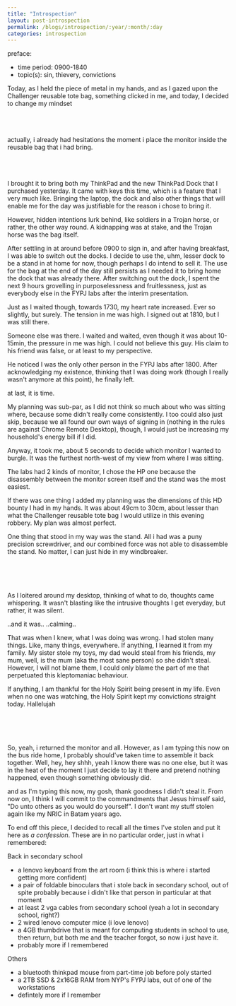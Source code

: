 ```yaml
---
title: "Introspection"
layout: post-introspection
permalink: /blogs/introspection/:year/:month/:day
categories: introspection
---
```


<!--

<span class='disable-selection' ondblclick="this.innerHTML=''">&lt;<b>REDACTED</b>&gt;</span>

-->

preface:
* time period: 0900-1840
* topic(s): sin, thievery, convictions

Today, as I held the piece of metal in my hands, and as I gazed upon the Challenger reusable tote bag, something clicked in me, and today, I decided to change my mindset<br><br><br><br>

actually, i already had hesitations the moment i place the monitor inside the reusable bag that i had bring. <br><br><br><br>

I brought it to bring both my ThinkPad and the new ThinkPad Dock that I purchased yesterday. It came with keys this time, which is a feature that I very much like. Bringing the laptop, the dock and also other things that will enable me for the day was justifiable for the reason i chose to bring it.

However, hidden intentions lurk behind, like soldiers in a Trojan horse, or rather, the other way round. A kidnapping was at stake, and the Trojan horse was the bag itself. 

After settling in at around before 0900 to sign in, and after having breakfast, I was able to switch out the docks. I decide to use the, uhm, lesser dock to be a stand in at home for now, though perhaps I do intend to sell it. The use for the bag at the end of the day still persists as I needed it to bring home the dock that was already there. After switching out the dock, I spent the next 9 hours grovelling in purposelessness and fruitlessness, just as everybody else in the FYPJ labs after the interim presentation.

Just as I waited though, towards 1730, my heart rate increased. Ever so slightly, but surely. The tension in me was high. I signed out at 1810, but I was still there. 

Someone else was there. I waited and waited, even though it was about 10-15min, the pressure in me was high. I could not believe this guy. His claim to his friend was false, or at least to my perspective. 

He noticed I was the only other person in the FYPJ labs after 1800. After acknowledging my existence, thinking that I was doing work (though I really wasn't anymore at this point), he finally left.

at last, it is time.

My planning was sub-par, as I did not think so much about who was sitting where, because some didn't really come consistently. I too could also just skip, because we all found our own ways of signing in (nothing in the rules are against Chrome Remote Desktop), though, I would just be increasing my household's energy bill if I did.

Anyway, it took me, about 5 seconds to decide which monitor I wanted to burgle. It was the furthest north-west of my view from where I was sitting.

The labs had 2 kinds of monitor, I chose the HP one because the disassembly between the monitor screen itself and the stand was the most easiest. 

If there was one thing I added my planning was the dimensions of this HD bounty I had in my hands. It was about 49cm to 30cm, about lesser than what the Challenger reusable tote bag I would utilize in this evening robbery. My plan was almost perfect.

One thing that stood in my way was the stand. All i had was a puny precision screwdriver, and our combined force was not able to disassemble the stand. No matter, I can just hide in my windbreaker.<br><br><br><br><br>

As I loitered around my desktop, thinking of what to do, thoughts came whispering. It wasn't blasting like the intrusive thoughts I get everyday, but rather, it was silent.

..and it was.. ..calming..

That was when I knew, what I was doing was wrong. I had stolen many things. Like, many things, everywhere. If anything, I learned it from my family. My sister stole my toys, my dad would steal from his friends, my mum, well, is the mum (aka the most sane person) so she didn't steal. However, I will not blame them, I could only blame the part of me that perpetuated this kleptomaniac behaviour.

If anything, I am thankful for the Holy Spirit being present in my life. Even when no one was watching, the Holy Spirit kept my convictions straight today. Hallelujah<br><br><br><br><br>

So, yeah, i returned the monitor and all. However, as I am typing this now on the bus ride home, I probably should've taken time to assemble it back together. Well, hey, hey shhh, yeah I know there was no one else, but it was in the heat of the moment I just decide to lay it there and pretend nothing happened, even though something obviously did.

and as I'm typing this now, my gosh, thank goodness I didn't steal it. From now on, I think I will commit to the commandments that Jesus himself said, "Do unto others as you would do yourself". I don't want my stuff stolen again like my NRIC in Batam years ago.

To end off this piece, I decided to recall all the times I've stolen and put it here as _a confession_. These are in no particular order, just in what i remembered:

Back in secondary school
- a lenovo keyboard from the art room (i think this is where i started getting more confident)
- a pair of foldable binoculars that i stole back in secondary school, out of spite probably because i didn't like that person in particular at that moment
- at least 2 vga cables from secondary school (yeah a lot in secondary school, right?)
- 2 wired lenovo computer mice (i love lenovo)
- a 4GB thumbdrive that is meant for computing students in school to use, then return, but both me and the teacher forgot, so now i just have it.
- probably more if I remembered

Others
- a bluetooth thinkpad mouse from part-time job before poly started
- a 2TB SSD & 2x16GB RAM from NYP's FYPJ labs, out of one of the workstations
- defintely more if I remember